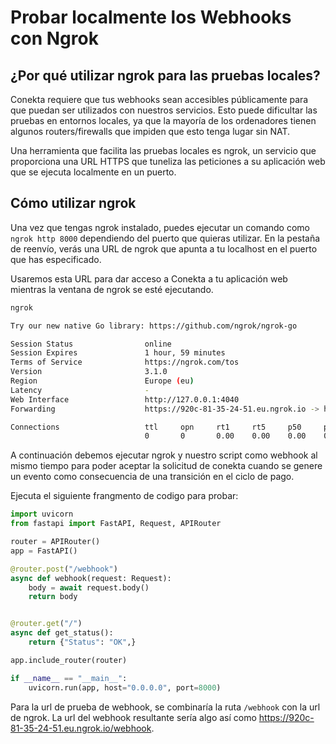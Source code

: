 # Probar localmente los Webhooks con Ngrok

## ¿Por qué utilizar ngrok para las pruebas locales?

Conekta requiere que tus webhooks sean accesibles públicamente para que puedan ser utilizados con nuestros servicios. Esto puede dificultar las pruebas en entornos locales, ya que la mayoría de los ordenadores tienen algunos routers/firewalls que impiden que esto tenga lugar sin NAT.

Una herramienta que facilita las pruebas locales es ngrok, un servicio que proporciona una URL HTTPS que tuneliza las peticiones a su aplicación web que se ejecuta localmente en un puerto.

## Cómo utilizar ngrok

Una vez que tengas ngrok instalado, puedes ejecutar un comando como `ngrok http 8000` dependiendo del puerto que quieras utilizar. En la pestaña de reenvío, verás una URL de ngrok que apunta a tu localhost en el puerto que has especificado.

Usaremos esta URL para dar acceso a Conekta a tu aplicación web mientras la ventana de ngrok se esté ejecutando.

```bash
ngrok

Try our new native Go library: https://github.com/ngrok/ngrok-go

Session Status                online
Session Expires               1 hour, 59 minutes
Terms of Service              https://ngrok.com/tos
Version                       3.1.0
Region                        Europe (eu)
Latency                       -
Web Interface                 http://127.0.0.1:4040
Forwarding                    https://920c-81-35-24-51.eu.ngrok.io -> http://localhost:8000

Connections                   ttl     opn     rt1     rt5     p50     p90
                              0       0       0.00    0.00    0.00    0.00
```

A continuación debemos ejecutar ngrok y nuestro script como webhook al mismo tiempo para poder aceptar la solicitud de conekta cuando se genere un evento como consecuencia de una transición en el ciclo de pago.

Ejecuta el siguiente frangmento de codigo para probar:

```python
import uvicorn
from fastapi import FastAPI, Request, APIRouter

router = APIRouter()
app = FastAPI()

@router.post("/webhook")
async def webhook(request: Request):
    body = await request.body()
    return body


@router.get("/")
async def get_status():
    return {"Status": "OK",}

app.include_router(router)

if __name__ == "__main__":
    uvicorn.run(app, host="0.0.0.0", port=8000)
```

Para la url de prueba de webhook, se combinaría la ruta `/webhook` con la url de ngrok. La url del webhook resultante sería algo así como https://920c-81-35-24-51.eu.ngrok.io/webhook.